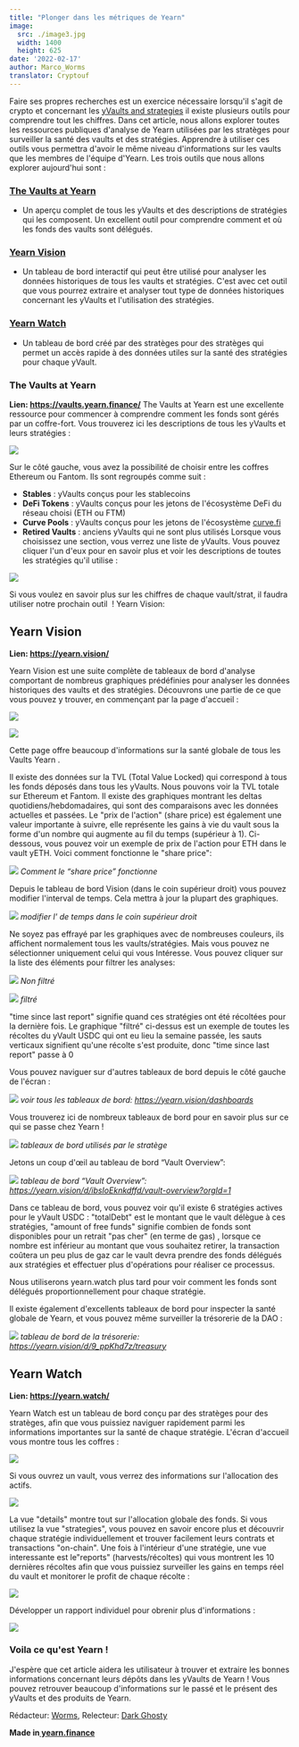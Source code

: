```yaml
---
title: "Plonger dans les métriques de Yearn"
image:
  src: ./image3.jpg
  width: 1400
  height: 625
date: '2022-02-17'
author: Marco_Worms
translator: Cryptouf
---
```


Faire ses propres recherches est un exercice nécessaire lorsqu'il s'agit de crypto et concernant les [yVaults and strategies](https://medium.com/iearn/yearn-finance-explained-what-are-vaults-and-strategies-96970560432) il existe plusieurs outils pour comprendre tout les chiffres. Dans cet article, nous allons explorer toutes les ressources publiques d'analyse de Yearn utilisées par les stratèges pour surveiller la santé des vaults et des stratégies. Apprendre à utiliser ces outils vous permettra d'avoir le même niveau d'informations sur les vaults que les membres de l'équipe d'Yearn. Les trois outils que nous allons explorer aujourd'hui sont :
### [The Vaults at Yearn](https://vaults.yearn.finance/)
* Un aperçu complet de tous les yVaults et des descriptions de stratégies qui les composent. Un excellent outil pour comprendre comment et où les fonds des vaults sont délégués.
### [Yearn Vision](https://yearn.vision/)
* Un tableau de bord interactif qui peut être utilisé pour analyser les données historiques de tous les vaults et stratégies. C'est avec cet outil que vous pourrez extraire et analyser tout type de données historiques concernant les yVaults et l'utilisation des stratégies.
### [Yearn Watch](https://yearn.watch/)
* Un tableau de bord créé par des stratèges pour des stratèges qui permet un accès rapide à des données utiles sur la santé des stratégies pour chaque yVault.
### The Vaults at Yearn
**Lien: https://vaults.yearn.finance/**
The Vaults at Yearn est une excellente ressource pour commencer à comprendre comment les fonds sont gérés par un coffre-fort. Vous trouverez ici les descriptions de tous les yVaults et leurs stratégies :

![](./image1.jpg?w=1211&h=733)

Sur le côté gauche, vous avez la possibilité de choisir entre les coffres Ethereum ou Fantom. Ils sont regroupés comme suit :
* **Stables** : yVaults conçus pour les stablecoins
* **DeFi Tokens** : yVaults conçus pour les jetons de l'écosystème DeFi du réseau choisi (ETH ou FTM)
* **Curve Pools** : yVaults conçus pour les jetons de l'écosystème [curve.fi](https://curve.fi/)
* **Retired Vaults** : anciens yVaults qui ne sont plus utilisés
Lorsque vous choisissez une section, vous verrez une liste de yVaults. Vous pouvez cliquer l'un d'eux pour en savoir plus et voir les descriptions de toutes les stratégies qu'il utilise : 

![](./image2.jpg?w=897&h=856)

Si vous voulez en savoir plus sur les chiffres de chaque vault/strat, il faudra utiliser notre prochain outil  ! Yearn Vision:

## **Yearn Vision**
**Lien: https://yearn.vision/**

Yearn Vision est une suite complète de tableaux de bord d'analyse comportant de nombreus graphiques prédéfinies pour analyser les données historiques des vaults et des stratégies. Découvrons une partie de ce que vous pouvez y trouver, en commençant par la page d'accueil : 

![](./image3.jpg?w=1400&h=625)

![](./image4.jpg?w=1400&h=445)

Cette page offre beaucoup d'informations sur la santé globale de tous les Vaults Yearn .

Il existe des données sur la TVL (Total Value Locked) qui correspond à tous les fonds déposés dans tous les yVaults. Nous pouvons voir la TVL totale sur Ethereum et Fantom. Il existe des graphiques montrant les deltas quotidiens/hebdomadaires, qui sont des comparaisons avec les données actuelles et passées. Le "prix de l'action" (share price) est également une valeur importante à suivre, elle représente les gains à vie du vault sous la forme d'un nombre qui augmente au fil du temps (supérieur à 1). Ci-dessous, vous pouvez voir un exemple de prix de l'action pour ETH dans le vault yETH. Voici comment fonctionne le "share price":

![](./image5.jpg?w=1400&h=849)
*Comment le “share price” fonctionne*

Depuis le tableau de bord Vision (dans le coin supérieur droit) vous pouvez modifier l'interval de temps. Cela mettra à jour la plupart des graphiques.

![](./image6.jpg?w=226&h=469)
*modifier l' de temps dans le coin supérieur droit*

Ne soyez pas effrayé par les graphiques avec de nombreuses couleurs, ils affichent normalement tous les vaults/stratégies. Mais vous pouvez ne sélectionner uniquement celui qui vous Intéresse. Vous pouvez cliquer sur la liste des éléments pour filtrer les analyses:

![](./image7.jpg?w=884&h=231)
*Non filtré*


![](./image8.jpg?w=895&h=258)
*filtré*

"time since last report" signifie quand ces stratégies ont été récoltées pour la dernière fois. Le graphique "filtré" ci-dessus est un exemple de toutes les récoltes du yVault USDC qui ont eu lieu la semaine passée, les sauts verticaux signifient qu'une récolte s'est produite, donc "time since last report" passe à 0

Vous pouvez naviguer sur d'autres tableaux de bord depuis le côté gauche de l'écran : 

![](./image9.jpg?w=225&h=221)
*voir tous les tableaux de bord: https://yearn.vision/dashboards*

Vous trouverez ici de nombreux tableaux de bord pour en savoir plus sur ce qui se passe chez Yearn !

![](./image10.jpg?w=1395&h=565)
*tableaux de bord utilisés par le stratège*

Jetons un coup d'œil au tableau de bord “Vault Overview”:

![](./image11.jpg?w=1400&h=640)
*tableau de bord “Vault Overview”: https://yearn.vision/d/ibsIoEknkdffd/vault-overview?orgId=1*

Dans ce tableau de bord, vous pouvez voir qu'il existe 6 stratégies actives pour le yVault USDC : "totalDebt" est le montant que le vault délègue à ces stratégies, "amount of free funds" signifie combien de fonds sont disponibles pour un retrait "pas cher" (en terme de gas) , lorsque ce nombre est inférieur au montant que vous souhaitez retirer, la transaction coûtera un peu plus de gaz car le vault devra prendre des fonds délégués aux stratégies et effectuer plus d'opérations pour réaliser ce processus.

Nous utiliserons yearn.watch plus tard pour voir comment les fonds sont délégués proportionnellement pour chaque stratégie.

Il existe également d'excellents tableaux de bord pour inspecter la santé globale de Yearn, et vous pouvez même surveiller la trésorerie de la DAO :

![](./image12.jpg?w=1363&h=201)
*tableau de bord de la trésorerie: https://yearn.vision/d/9_ppKhd7z/treasury*

## **Yearn Watch**
**Lien: https://yearn.watch/**

Yearn Watch est un tableau de bord conçu par des stratèges pour des stratèges, afin que vous puissiez naviguer rapidement parmi les informations importantes sur la santé de chaque stratégie. L'écran d'accueil vous montre tous les coffres :

![](./image13.jpg?w=1255&h=799)

Si vous ouvrez un vault, vous verrez des informations sur l'allocation des actifs. 

![](./image14.jpg?w=855&h=855)

La vue "details" montre tout sur l'allocation globale des fonds. Si vous utilisez  la vue "strategies", vous pouvez en savoir encore plus et découvrir chaque stratégie individuellement et trouver facilement leurs contrats et transactions "on-chain".
Une fois à l'intérieur d'une stratégie, une vue interessante est le"reports" (harvests/récoltes) qui vous montrent les 10 dernières récoltes afin que vous puissiez surveiller les gains en temps réel du vault et monitorer le profit de chaque récolte :

![](./image15.jpg?w=1253&h=759)

Développer un rapport individuel pour obrenir plus d'informations :

![](./image16.jpg?w=1157&h=415)

### **Voila ce qu'est Yearn !**
J'espère que cet article aidera les utilisateur à trouver et extraire les bonnes informations concernant leurs dépôts dans les yVaults de Yearn ! Vous pouvez retrouver beaucoup d'informations sur le passé et le présent des yVaults et des produits de Yearn.

Rédacteur: [Worms](https://twitter.com/MarcoWorms), Relecteur: [Dark Ghosty](https://github.com/DarkGhost7)

**Made in[ yearn.finance](https://yearn.finance/)**
